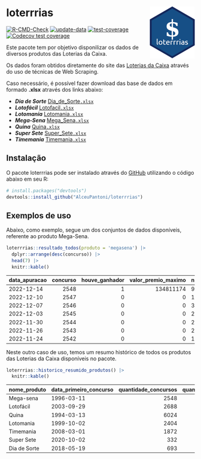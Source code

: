 
<!-- README.md is generated from README.Rmd. Please edit that file -->

# loterrrias <img src="man/figures/logo.png" align="right" height="139" />

<!-- badges: start -->

[![R-CMD-Check](https://github.com/AlceuPantoni/loterrrias/actions/workflows/R-CMD-check.yaml/badge.svg?branch=main)](https://github.com/AlceuPantoni/loterrrias/actions/workflows/R-CMD-check.yaml)
[![update-data](https://github.com/AlceuPantoni/loterrrias/actions/workflows/update-data.yaml/badge.svg)](https://github.com/AlceuPantoni/loterrrias/actions/workflows/update-data.yaml)
[![test-coverage](https://github.com/AlceuPantoni/loterrrias/actions/workflows/test-coverage.yaml/badge.svg?branch=main)](https://github.com/AlceuPantoni/loterrrias/actions/workflows/test-coverage.yaml)
[![Codecov test
coverage](https://codecov.io/gh/AlceuPantoni/loterrrias/branch/main/graph/badge.svg)](https://codecov.io/gh/AlceuPantoni/loterrrias?branch=main)
<!-- badges: end -->

Este pacote tem por objetivo disponilizar os dados de diversos produtos
das Loterias da Caixa.

Os dados foram obtidos diretamente do site das [Loterias da
Caixa](https://loterias.caixa.gov.br/Paginas/default.aspx) através do
uso de técnicas de Web Scraping.

Caso necessário, é possível fazer download das base de dados em formado
**.xlsx** através dos links abaixo:

  - ***Dia de Sorte***
    [Dia\_de\_Sorte`.xlsx`](https://raw.githubusercontent.com/AlceuPantoni/loterrrias/main/data-raw/resultados_diadesorte.xlsx)
  - ***Lotofácil***
    [Lotofacil`.xlsx`](https://raw.githubusercontent.com/AlceuPantoni/loterrrias/main/data-raw/resultados_lotofacil.xlsx)
  - ***Lotomania***
    [Lotomania`.xlsx`](https://raw.githubusercontent.com/AlceuPantoni/loterrrias/main/data-raw/resultados_lotomania.xlsx)
  - ***Mega-Sena***
    [Mega\_Sena`.xlsx`](https://raw.githubusercontent.com/AlceuPantoni/loterrrias/main/data-raw/resultados_megasena.xlsx)
  - ***Quina***
    [Quina`.xlsx`](https://raw.githubusercontent.com/AlceuPantoni/loterrrias/main/data-raw/resultados_quina.xlsx)
  - ***Super Sete***
    [Super\_Sete`.xlsx`](https://raw.githubusercontent.com/AlceuPantoni/loterrrias/main/data-raw/resultados_supersete.xlsx)
  - ***Timemania***
    [Timemania`.xlsx`](https://raw.githubusercontent.com/AlceuPantoni/loterrrias/main/data-raw/resultados_timemania.xlsx)

## Instalação

O pacote loterrrias pode ser instalado através do
[GitHub](https://github.com/) utilizando o código abaixo em seu R:

``` r
# install.packages("devtools")
devtools::install_github("AlceuPantoni/loterrrias")
```

## Exemplos de uso

Abaixo, como exemplo, segue um dos conjuntos de dados disponíveis,
referente ao produto Mega-Sena.

``` r
loterrrias::resultado_todos(produto = 'megasena') |> 
  dplyr::arrange(desc(concurso)) |> 
  head(7) |> 
  knitr::kable()
```

| data\_apuracao | concurso | houve\_ganhador | valor\_premio\_maximo | numeros\_sorteados | num\_1 | num\_2 | num\_3 | num\_4 | num\_5 | num\_6 |
| :------------- | -------: | --------------: | --------------------: | :----------------- | -----: | -----: | -----: | -----: | -----: | -----: |
| 2022-12-14     |     2548 |               1 |             134811174 | 9;15;23;25;29;30   |      9 |     15 |     23 |     25 |     29 |     30 |
| 2022-12-10     |     2547 |               0 |                     0 | 10;25;31;37;38;57  |     10 |     25 |     31 |     37 |     38 |     57 |
| 2022-12-07     |     2546 |               0 |                     0 | 3;23;28;34;38;48   |      3 |     23 |     28 |     34 |     38 |     48 |
| 2022-12-03     |     2545 |               0 |                     0 | 20;23;32;36;39;57  |     20 |     23 |     32 |     36 |     39 |     57 |
| 2022-11-30     |     2544 |               0 |                     0 | 25;38;45;53;55;56  |     25 |     38 |     45 |     53 |     55 |     56 |
| 2022-11-26     |     2543 |               0 |                     0 | 2;5;27;30;46;53    |      2 |      5 |     27 |     30 |     46 |     53 |
| 2022-11-24     |     2542 |               0 |                     0 | 12;20;22;25;26;55  |     12 |     20 |     22 |     25 |     26 |     55 |

Neste outro caso de uso, temos um resumo histórico de todos os produtos
das Loterias da Caixa disponíveis no pacote.

``` r
loterrrias::historico_resumido_produtos() |> 
  knitr::kable()
```

| nome\_produto | data\_primeiro\_concurso | quantidade\_concursos | quantidade\_concursos\_com\_ganhador | percentual\_com\_ganhador | media\_premiacao | maior\_premio | menor\_premio | total\_dezenas\_sorteadas | numero\_mais\_sorteado | numero\_menos\_sorteado |
| :------------ | :----------------------- | --------------------: | -----------------------------------: | ------------------------: | ---------------: | ------------: | ------------: | ------------------------: | ---------------------: | ----------------------: |
| Mega-sena     | 1996-03-11               |                  2548 |                                  579 |                      0.23 |       23140959.3 |     289420865 |     348732.75 |                     15288 |                     53 |                      26 |
| Lotofácil     | 2003-09-29               |                  2688 |                                 2417 |                      0.90 |         892655.8 |       8227507 |      10712.22 |                     40320 |                     20 |                       8 |
| Quina         | 1994-03-13               |                  6024 |                                 2481 |                      0.41 |        3248605.7 |     579215957 |      14230.37 |                     30120 |                      4 |                      47 |
| Lotomania     | 1999-10-02               |                  2404 |                                  651 |                      0.27 |        2245039.5 |      37261930 |     109348.66 |                     48080 |                     47 |                      96 |
| Timemania     | 2008-03-01               |                  1872 |                                   68 |                      0.04 |       27234282.4 |     818652938 |     164711.44 |                     13104 |                     20 |                      53 |
| Super Sete    | 2020-10-02               |                   332 |                                   18 |                      0.05 |        2458611.5 |       7786503 |     124747.77 |                      2324 |                      9 |                       4 |
| Dia de Sorte  | 2018-05-19               |                   693 |                                  242 |                      0.35 |         792377.1 |       3770060 |      59101.35 |                      4851 |                     10 |                       1 |
